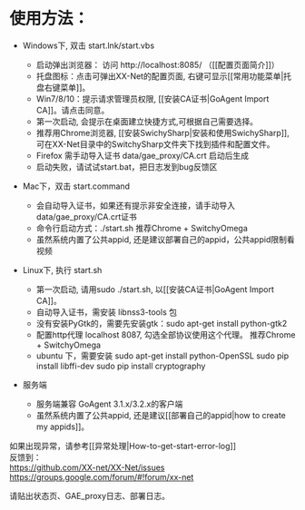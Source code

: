
使用方法：
========
* Windows下, 双击 start.lnk/start.vbs
  - 启动弹出浏览器： 访问 http://localhost:8085/ （[[配置页面简介]]）
  - 托盘图标：点击可弹出XX-Net的配置页面, 右键可显示[[常用功能菜单|托盘右键菜单]]。
  - Win7/8/10：提示请求管理员权限, [[安装CA证书|GoAgent Import CA]]。请点击同意。
  - 第一次启动, 会提示在桌面建立快捷方式,可根据自己需要选择。
  - 推荐用Chrome浏览器, [[安装SwichySharp|安装和使用SwichySharp]], 可在XX-Net目录中的SwitchySharp文件夹下找到插件和配置文件。
  - Firefox 需手动导入证书 data/gae_proxy/CA.crt 启动后生成
  - 启动失败，请试试start.bat，把日志发到bug反馈区

* Mac下，双击 start.command
  - 会自动导入证书，如果还有提示非安全连接，请手动导入data/gae_proxy/CA.crt证书
  - 命令行启动方式：./start.sh
    推荐Chrome + SwitchyOmega
  - 虽然系统内置了公共appid, 还是建议部署自己的appid，公共appid限制看视频

* Linux下, 执行 start.sh
  - 第一次启动, 请用sudo ./start.sh, 以[[安装CA证书|GoAgent Import CA]]。
  - 自动导入证书，需安装 libnss3-tools 包
  - 没有安装PyGtk的，需要先安装gtk：sudo apt-get install python-gtk2
  - 配置http代理 localhost 8087, 勾选全部协议使用这个代理。
    推荐Chrome + SwitchyOmega
  - ubuntu 下，需要安装
     sudo apt-get install python-OpenSSL
     sudo pip install libffi-dev 
     sudo pip install cryptography

* 服务端
  - 服务端兼容 GoAgent 3.1.x/3.2.x的客户端
  - 虽然系统内置了公共appid, 还是建议[[部署自己的appid|how to create my appids]]。

如果出现异常，请参考[[异常处理|How-to-get-start-error-log]]  
反馈到：  
https://github.com/XX-net/XX-Net/issues  
https://groups.google.com/forum/#!forum/xx-net  

请贴出状态页、GAE_proxy日志、部署日志。